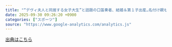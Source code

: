 ```yaml
---
title: "“デヴィ夫人と同居する女子大生”と話題の口笛奏者、結婚＆第１子出産…名付け親もデヴィ夫人（日刊スポーツ） - Yahoo!ニュース"
date: 2025-09-30 09:26:20 +0900
categories: ["スポーツ"]
source: "https://www.google-analytics.com/analytics.js"
---
```


[出典はこちら](https://www.google-analytics.com/analytics.js)
